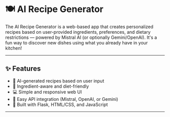 # 🍽️ AI Recipe Generator

The AI Recipe Generator is a web-based app that creates personalized recipes based on user-provided ingredients, preferences, and dietary restrictions — powered by Mistral AI (or optionally Gemini/OpenAI). It's a fun way to discover new dishes using what you already have in your kitchen!

---

## ✨ Features

- 🔮 AI-generated recipes based on user input
- 🥦 Ingredient-aware and diet-friendly
- 💻 Simple and responsive web UI
- 🔁 Easy API integration (Mistral, OpenAI, or Gemini)
- 📡 Built with Flask, HTML/CSS, and JavaScript

---
